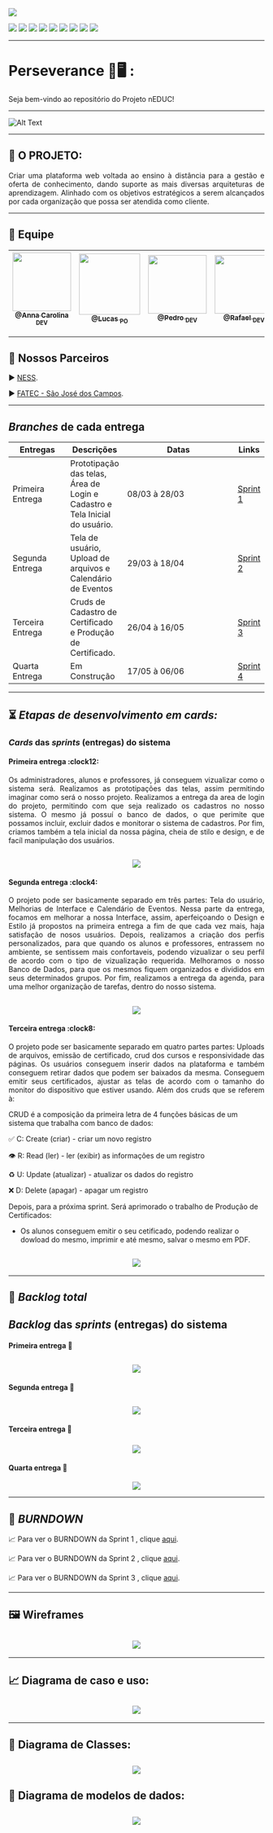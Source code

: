 <p><img src="https://img.shields.io/badge/Menu%20Principal-Projeto%20Em%20Construção-blue?style=for-the-badge&logo=appveyor"></p>
<p>
<img src="https://img.shields.io/badge/Tecnologia-PyCharm-9cf">
<img src="https://img.shields.io/badge/Tecnologia-Django-9cf">
<img src="https://img.shields.io/badge/Tecnologias-Python-9cf">
<img src="https://img.shields.io/badge/Tecnologia-SQLite-9cf">
<img src="https://img.shields.io/badge/Tecnologia-HTML-9cf">
<img src="https://img.shields.io/badge/Tecnologia-Bootastrap-9cf">
<img src="https://img.shields.io/badge/Tecnologia-JavaScript-9cf">
<img src="https://img.shields.io/badge/Tecnologia-CSS-9cf">
<img src="https://img.shields.io/badge/Tecnologia-jQuery-9cf">
</p>

--------------------------------------------------------------------------------------------------------------------
<p><h1>Perseverance 📖🖥️ :</h1></p>
<p>Seja bem-vindo ao repositório do Projeto nEDUC!</p>


-------------------------------------------------------------------------------------------------------------------- 
![Alt Text](https://github.com/developersapi/LMSApp/blob/main/GIFs/nEduc.gif)

--------------------------------------------------------------------------------------------------------------------
## :microscope: O PROJETO: 

<p align="justify"> Criar uma plataforma web voltada ao ensino à distância para a gestão e oferta de conhecimento, dando suporte as mais diversas arquiteturas de aprendizagem. Alinhado com os objetivos estratégicos a serem alcançados por cada organização que possa ser atendida como cliente.</p>


--------------------------------------------------------------------------------------------------------------------
## 	:handshake: Equipe

[<img src="https://github.com/developersapi/LMSApp/blob/main/anna.jpeg" width=115 > <br> <sub> @Anna Carolina <sub> DEV </sub>](https://github.com/AnnaCMendes)| [<img src="https://github.com/developersapi/LMSApp/blob/main/lucas.jpg" width=120 > <br> <sub> @Lucas <sub> PO </sub>](https://github.com/lucassilva676) | [<img src="https://github.com/developersapi/LMSApp/blob/main/pedrofs.jpg" width=115 > <br> <sub> @Pedro <sub> DEV </sub>](https://github.com/PedroSilva201) | [<img src="https://github.com/developersapi/LMSApp/blob/main/rafael.jpg" width=115 > <br> <sub> @Rafael <sub> DEV </sub>](https://github.com/rafaeldossper)| [<img src="https://github.com/developersapi/LMSApp/blob/main/ricardofoto.jpg" width=115 > <br> <sub> @Ricardo <sub> SM </sub>](https://github.com/RicardoSousaPaiva) 
 | :---: |:---:|:---:|:---:|:---:|

--------------------------------------------------------------------------------------------------------------------
## 	🏬 Nossos Parceiros

<p align="justify">
                     ▶️  <a href="https://www.ness.com.br/index.php">NESS</a>.
              </p>
              <p align="justify">
                     ▶️  <a href="http://fatecsjc-prd.azurewebsites.net/">FATEC - São José dos Campos</a>.
              </p>

--------------------------------------------------------------------------------------------------------------------
<section id="branches_entregas">
       <h2><i>Branches</i> de cada entrega</h2>
       <table>
              <thead>
                     <th width=100px>Entregas</th>
                     <th>Descrições</th>
                     <th width=215px>Datas</th>
                     <th>Links</th>
              </thead>
              <tbody>
                     <tr>
                            <td>Primeira Entrega</td>
                            <td>Prototipação das telas, Área de Login e Cadastro e Tela Inicial do usuário.</td>
                            <td>08/03 à 28/03</td>
                            <td><a href="https://github.com/developersapi/LMSApp/tree/sprint1">Sprint 1</td>
                     </tr>
                     <tr>
                            <td>Segunda Entrega</td>
                            <td>Tela de usuário, Upload de arquivos e Calendário de Eventos </td>
                            <td>29/03 à 18/04</td>
                            <td><a href="https://github.com/developersapi/LMSApp/tree/sprint2">Sprint 2</td>
                     </tr>
                     <tr>
                            <td>Terceira Entrega</td>
                            <td>Cruds de Cadastro de Certificado e Produção de Certificado.</td>
                            <td>26/04 à 16/05</td>
                            <td><a href="https://github.com/developersapi/LMSApp/tree/sprint3">Sprint 3</a></td>
                     </tr>
                      <tr>
                            <td>Quarta Entrega</td>
                            <td>Em Construção</td>
                            <td>17/05 à 06/06</td>
                            <td><a href="">Sprint 4</td>
                     </tr>
              </tbody>
        </table>
</section>


--------------------------------------------------------------------------------------------------------------------
## :hourglass_flowing_sand: **_Etapas de desenvolvimento em cards:_**

<section id="cards">
       <h3><i>Cards</i> das <i>sprints</i> (entregas) do sistema</h3>
       <h4>Primeira entrega :clock12:</h4>
       <p align="justify">Os administradores, alunos e professores, já conseguem vizualizar como o sistema será. Realizamos as prototipações das telas, assim permitindo imaginar como será o nosso projeto. Realizamos a entrega da area de login do projeto, permitindo com que seja realizado os cadastros no nosso sistema. 
O mesmo já possuí o banco de dados, o que perimite que possamos incluir, excluir dados e monitorar o sistema de cadastros. Por fim, criamos também a tela inicial da nossa página, cheia de stilo e design, e de facíl manipulação dos usuários. </p>

## <h1 align="center"> ![](https://github.com/developersapi/LMSApp/blob/main/card/sprint%20card%201%20escuro.png) </h1> 


<h4>Segunda entrega :clock4:</h4>
       <p align="justify">O projeto pode ser basicamente separado em três partes: Tela do usuário, Melhorias de Interface e Calendário de Eventos.
Nessa parte da entrega, focamos em melhorar a nossa Interface, assim, aperfeiçoando o Design e Estilo já propostos na primeira entrega a fim de que cada vez mais, haja satisfação de nosos usuários. Depois, realizamos a criação dos perfis personalizados, para que quando os alunos e professores, entrassem no ambiente, se sentissem mais confortaveis, podendo vizualizar o seu perfil de acordo com o tipo de vizualização requerida. 
Melhoramos o nosso Banco de Dados, para que os mesmos fiquem organizados e divididos em seus determinados grupos.
Por fim, realizamos a entrega da agenda, para uma melhor organização de tarefas, dentro do nosso sistema. </p>


## <h2 align="center"> ![](https://github.com/developersapi/LMSApp/blob/sprint2/sprint%20card%202.png) </h2> 


 <h4>Terceira entrega :clock8:</h4>
       <p align="justify">O projeto pode ser basicamente separado em quatro partes partes:  Uploads de arquivos, emissão de certificado, crud dos cursos e responsividade das páginas.
Os usuários conseguem inserir dados na plataforma e também conseguem retirar dados que podem ser baixados da mesma. Conseguem emitir seus certificados, ajustar as telas de acordo com o tamanho do monitor do dispositivo que estiver usando. Além dos cruds que se referem à:
 
 CRUD é a composição da primeira letra de 4 funções básicas de um sistema que trabalha com banco de dados:

✅ C: Create (criar) - criar um novo registro

👁 R: Read (ler) - ler (exibir) as informações de um registro

♻️ U: Update (atualizar) - atualizar os dados do registro

❌ D: Delete (apagar) - apagar um registro 

Depois, para a próxima sprint. Será aprimorado o trabalho de Produção de Certificados: 

- Os alunos conseguem emitir o seu cetificado, podendo realizar o dowload do mesmo, imprimir e até mesmo, salvar o mesmo em PDF.</p>
       
       
## <h3 align="center"> ![](https://github.com/developersapi/LMSApp/blob/main/sprint_card_3.png) </h3>     

--------------------------------------------------------------------------------------------------------------------

## :bookmark: **_Backlog total_**

<h1><i>Backlog</i> das <i>sprints</i> (entregas) do sistema</h1>


<h4>Primeira entrega 📇</h4>
 <h1 align="center"> <img src="https://github.com/developersapi/LMSApp/blob/main/sprint%201.png">
 
 
<h4>Segunda entrega 📇 </h4>
 <h2 align="center"> <img src="https://github.com/developersapi/LMSApp/blob/main/sprint%202.png">
 

<h4>Terceira entrega 📇</h4> 
 <h3 align="center"> <img src="https://github.com/developersapi/LMSApp/blob/main/Sprint3.jpeg">

<h4>Quarta entrega 📇</h4> 
<h4 align="center"> <img src="https://github.com/developersapi/LMSApp/blob/main/sprint%204.png">

--------------------------------------------------------------------------------------------------------------------

## :bookmark: **_BURNDOWN_**

<p align="justify">
                     📈 Para ver o BURNDOWN da Sprint 1 , clique <a href="https://github.com/developersapi/LMSApp/tree/sprint1">aqui</a>.
              </p>
<p align="justify">
                     📈 Para ver o BURNDOWN da Sprint 2 , clique <a href="https://github.com/developersapi/LMSApp/tree/sprint2">aqui</a>.
              </p>
 <p align="justify">
                     📈 Para ver o BURNDOWN da Sprint 3 , clique <a href="https://github.com/developersapi/LMSApp/tree/sprint3">aqui</a>.
              </p>             

--------------------------------------------------------------------------------------------------------------------

## :framed_picture: Wireframes

## <h1 align="center"> <img src="https://github.com/developersapi/LMSApp/blob/main/GIFs/PrototipGif.gif">

--------------------------------------------------------------------------------------------------------------------

## :chart_with_upwards_trend: Diagrama de caso e uso:

### <h1 align="center"> ![](https://github.com/developersapi/LMSApp/blob/main/diagrams/use%20case%20diagram.png) </h1>

--------------------------------------------------------------------------------------------------------------------

## :tea: Diagrama de Classes:

### <h1 align="center"> ![](https://github.com/developersapi/LMSApp/blob/main/diagrams/Class%20Diagram%20nEDUC.jpeg) </h1>

## :tea: Diagrama de modelos de dados:

 ### <h1 align="center"> ![](https://github.com/developersapi/LMSApp/blob/main/diagrams/Diagrama%20Entidade%20Relacionamento.jpg) </h1> 

 







 
